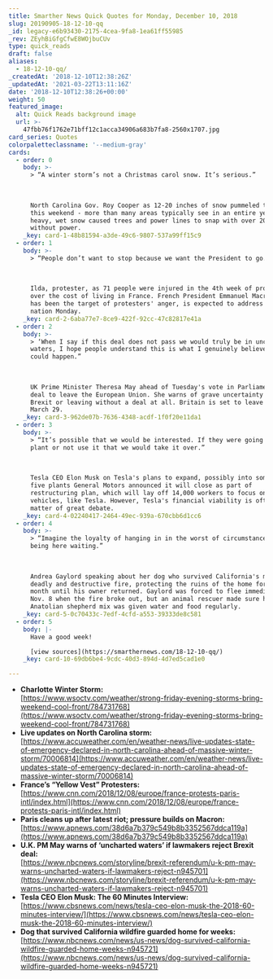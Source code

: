 ```yaml
---
title: Smarther News Quick Quotes for Monday, December 10, 2018
slug: 20190905-18-12-10-qq
_id: legacy-e6b93430-2175-4cea-9fa8-1ea61ff55985
_rev: ZEyhBiGfgCfwE8WOjbuCUv
type: quick_reads
draft: false
aliases:
  - 18-12-10-qq/
_createdAt: '2018-12-10T12:38:26Z'
_updatedAt: '2021-03-22T13:11:16Z'
date: '2018-12-10T12:38:26+00:00'
weight: 50
featured_image:
  alt: Quick Reads background image
  url: >-
    47fbb76f1762e71bff12c1acca34906a683b7fa8-2560x1707.jpg
card_series: Quotes
colorpaletteclassname: '--medium-gray'
cards:
  - order: 0
    body: >-
      > “A winter storm’s not a Christmas carol snow. It’s serious.”  
        
        
        
      North Carolina Gov. Roy Cooper as 12-20 inches of snow pummeled the state
      this weekend - more than many areas typically see in an entire year. The
      heavy, wet snow caused trees and power lines to snap with over 200,000
      without power.
    _key: card-1-48b81594-a3de-49c6-9807-537a99ff15c9
  - order: 1
    body: >-
      > “People don’t want to stop because we want the President to go.”  
        
        
        
      Ilda, protester, as 71 people were injured in the 4th week of protests
      over the cost of living in France. French President Emmanuel Macron, who
      has been the target of protesters' anger, is expected to address the
      nation Monday.
    _key: card-2-6aba77e7-8ce9-422f-92cc-47c82817e41a
  - order: 2
    body: >-
      > ‘When I say if this deal does not pass we would truly be in uncharted
      waters, I hope people understand this is what I genuinely believe and fear
      could happen.”  
        
        
        
      UK Prime Minister Theresa May ahead of Tuesday's vote in Parliament on a
      deal to leave the European Union. She warns of grave uncertainty if no
      Brexit or leaving without a deal at all. Britain is set to leave the EU
      March 29.
    _key: card-3-962de07b-7636-4348-acdf-1f0f20e11da1
  - order: 3
    body: >-
      > “It’s possible that we would be interested. If they were going to sell a
      plant or not use it that we would take it over.”  
        
        
        
      Tesla CEO Elon Musk on Tesla's plans to expand, possibly into some of the
      five plants General Motors announced it will close as part of
      restructuring plan, which will lay off 14,000 workers to focus on electric
      vehicles, like Tesla. However, Tesla's financial viability is often a
      matter of great debate.
    _key: card-4-02240417-2464-49ec-939a-670cbb6d1cc6
  - order: 4
    body: >-
      > “Imagine the loyalty of hanging in in the worst of circumstances and
      being here waiting.”  
        
        
        
      Andrea Gaylord speaking about her dog who survived California's most
      deadly and destructive fire, protecting the ruins of the home for nearly a
      month until his owner returned. Gaylord was forced to flee immediately on
      Nov. 8 when the fire broke out, but an animal rescuer made sure her male
      Anatolian shepherd mix was given water and food regularly.
    _key: card-5-0c70433c-7edf-4cfd-a553-39333de8c581
  - order: 5
    body: |-
      Have a good week!

      [view sources](https://smarthernews.com/18-12-10-qq/)
    _key: card-10-69db6be4-9cdc-40d3-894d-4d7ed5cad1e0

---
```

* **Charlotte Winter Storm:**  
[https://www.wsoctv.com/weather/strong-friday-evening-storms-bring-weekend-cool-front/784731768](https://www.wsoctv.com/weather/strong-friday-evening-storms-bring-weekend-cool-front/784731768)
* **Live updates on North Carolina storm:**  
[https://www.accuweather.com/en/weather-news/live-updates-state-of-emergency-declared-in-north-carolina-ahead-of-massive-winter-storm/70006814](https://www.accuweather.com/en/weather-news/live-updates-state-of-emergency-declared-in-north-carolina-ahead-of-massive-winter-storm/70006814)
* **France’s “Yellow Vest” Protesters:**  
[https://www.cnn.com/2018/12/08/europe/france-protests-paris-intl/index.html](https://www.cnn.com/2018/12/08/europe/france-protests-paris-intl/index.html)
* **Paris cleans up after latest riot; pressure builds on Macron:**  
[https://www.apnews.com/38d6a7b379c549b8b3352567ddca119a](https://www.apnews.com/38d6a7b379c549b8b3352567ddca119a)
* **U.K. PM May warns of ‘uncharted waters’ if lawmakers reject Brexit deal:**  
[https://www.nbcnews.com/storyline/brexit-referendum/u-k-pm-may-warns-uncharted-waters-if-lawmakers-reject-n945701](https://www.nbcnews.com/storyline/brexit-referendum/u-k-pm-may-warns-uncharted-waters-if-lawmakers-reject-n945701)
* **Tesla CEO Elon Musk: The 60 Minutes Interview:**  
[https://www.cbsnews.com/news/tesla-ceo-elon-musk-the-2018-60-minutes-interview/](https://www.cbsnews.com/news/tesla-ceo-elon-musk-the-2018-60-minutes-interview/)
* **Dog that survived California wildfire guarded home for weeks:**  
[https://www.nbcnews.com/news/us-news/dog-survived-california-wildfire-guarded-home-weeks-n945721](https://www.nbcnews.com/news/us-news/dog-survived-california-wildfire-guarded-home-weeks-n945721)